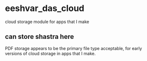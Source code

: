 # eeshvar_das_cloud
cloud storage module for apps that I make 
## can store shastra here
PDF storage appears to be the primary file type acceptable,
for early versions of cloud storage in apps that I make.
